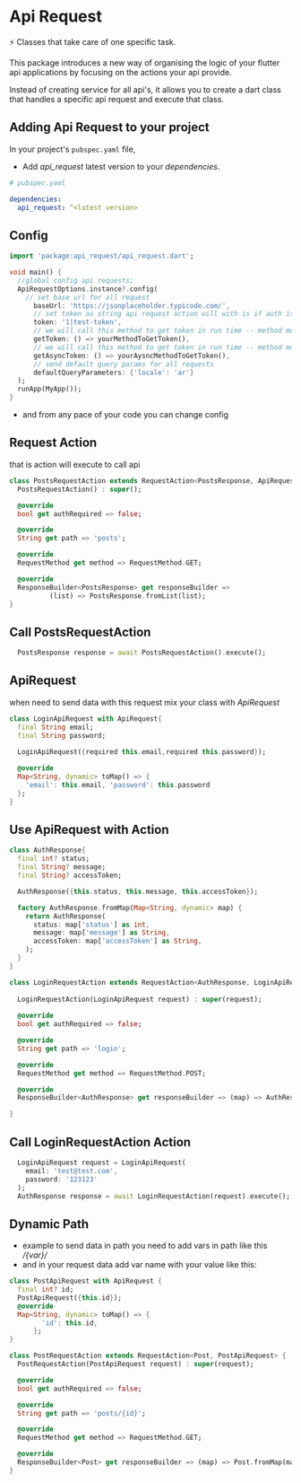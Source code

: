 # Api Request

⚡ Classes that take care of one specific task.

This package introduces a new way of organising the logic of your flutter api applications
by focusing on the actions your api provide.

Instead of creating service for all api's, it allows you to create a dart class that handles a specific api request
and execute that class.

## Adding Api Request to your project

In your project's `pubspec.yaml` file,

* Add *api_request* latest version to your *dependencies*.

```yaml
# pubspec.yaml

dependencies:
  api_request: ^<latest version>

```

## Config
```dart
import 'package:api_request/api_request.dart';

void main() {
  //global config api requests;
  ApiRequestOptions.instance?.config(
    // set base url for all request
      baseUrl: 'https://jsonplaceholder.typicode.com/',
      // set token as string api request action will with is if auth is required
      token: '1|test-token',
      // we will call this method to get token in run time -- method must be return string
      getToken: () => yourMethodToGetToken(),
      // we will call this method to get token in run time -- method must be return Future<string>
      getAsyncToken: () => yourAysncMethodToGetToken(),
      // send default query params for all requests
      defaultQueryParameters: {'locale': 'ar'}
  );
  runApp(MyApp());
}

```
* and from any pace of your code you can change config

## Request Action
that is action  will execute to call api
```dart
class PostsRequestAction extends RequestAction<PostsResponse, ApiRequest> {
  PostsRequestAction() : super();

  @override
  bool get authRequired => false;

  @override
  String get path => 'posts';

  @override
  RequestMethod get method => RequestMethod.GET;

  @override
  ResponseBuilder<PostsResponse> get responseBuilder =>
          (list) => PostsResponse.fromList(list);
}
```

## Call PostsRequestAction
```dart
  PostsResponse response = await PostsRequestAction().execute();
```

## ApiRequest
when need to send data with this request mix your class with *ApiRequest*
```dart
class LoginApiRequest with ApiRequest{
  final String email;
  final String password;
  
  LoginApiRequest({required this.email,required this.password});

  @override
  Map<String, dynamic> toMap() => {
    'email': this.email, 'password': this.password
  };
}
```

## Use ApiRequest with Action
```dart
class AuthResponse{
  final int? status;
  final String? message;
  final String? accessToken;

  AuthResponse({this.status, this.message, this.accessToken});

  factory AuthResponse.fromMap(Map<String, dynamic> map) {
    return AuthResponse(
      status: map['status'] as int,
      message: map['message'] as String,
      accessToken: map['accessToken'] as String,
    );
  }
}

class LoginRequestAction extends RequestAction<AuthResponse, LoginApiRequest>{
  
  LoginRequestAction(LoginApiRequest request) : super(request);
  
  @override
  bool get authRequired => false;

  @override
  String get path => 'login';

  @override
  RequestMethod get method => RequestMethod.POST;

  @override
  ResponseBuilder<AuthResponse> get responseBuilder => (map) => AuthResponse.fromMap(map);

}
```

## Call LoginRequestAction Action
```dart
  LoginApiRequest request = LoginApiRequest(
    email: 'test@test.com',
    password: '123123'
  );
  AuthResponse response = await LoginRequestAction(request).execute();
```

## Dynamic Path
 * example to send data in path you need to add vars in path like this */{var}/*
 * and in your request data add var name with your value like this:
```dart
class PostApiRequest with ApiRequest {
  final int? id;
  PostApiRequest({this.id});
  @override
  Map<String, dynamic> toMap() => {
        'id': this.id,
      };
}

class PostRequestAction extends RequestAction<Post, PostApiRequest> {
  PostRequestAction(PostApiRequest request) : super(request);

  @override
  bool get authRequired => false;

  @override
  String get path => 'posts/{id}';

  @override
  RequestMethod get method => RequestMethod.GET;

  @override
  ResponseBuilder<Post> get responseBuilder => (map) => Post.fromMap(map);
}
```